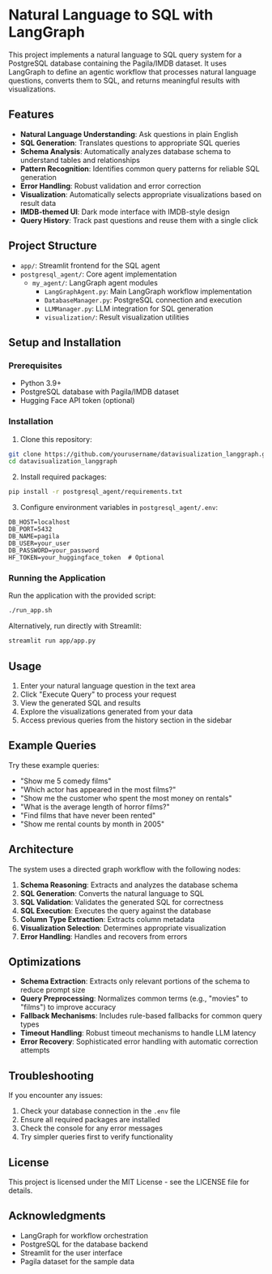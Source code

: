 # Natural Language to SQL with LangGraph

This project implements a natural language to SQL query system for a PostgreSQL database containing the Pagila/IMDB dataset. It uses LangGraph to define an agentic workflow that processes natural language questions, converts them to SQL, and returns meaningful results with visualizations.

## Features

- **Natural Language Understanding**: Ask questions in plain English
- **SQL Generation**: Translates questions to appropriate SQL queries
- **Schema Analysis**: Automatically analyzes database schema to understand tables and relationships
- **Pattern Recognition**: Identifies common query patterns for reliable SQL generation
- **Error Handling**: Robust validation and error correction
- **Visualization**: Automatically selects appropriate visualizations based on result data
- **IMDB-themed UI**: Dark mode interface with IMDB-style design
- **Query History**: Track past questions and reuse them with a single click

## Project Structure

- `app/`: Streamlit frontend for the SQL agent
- `postgresql_agent/`: Core agent implementation
  - `my_agent/`: LangGraph agent modules
    - `LangGraphAgent.py`: Main LangGraph workflow implementation
    - `DatabaseManager.py`: PostgreSQL connection and execution
    - `LLMManager.py`: LLM integration for SQL generation
    - `visualization/`: Result visualization utilities

## Setup and Installation

### Prerequisites

- Python 3.9+
- PostgreSQL database with Pagila/IMDB dataset
- Hugging Face API token (optional)

### Installation

1. Clone this repository:
```bash
git clone https://github.com/yourusername/datavisualization_langgraph.git
cd datavisualization_langgraph
```

2. Install required packages:
```bash
pip install -r postgresql_agent/requirements.txt
```

3. Configure environment variables in `postgresql_agent/.env`:
```
DB_HOST=localhost
DB_PORT=5432
DB_NAME=pagila
DB_USER=your_user
DB_PASSWORD=your_password
HF_TOKEN=your_huggingface_token  # Optional
```

### Running the Application

Run the application with the provided script:
```bash
./run_app.sh
```

Alternatively, run directly with Streamlit:
```bash
streamlit run app/app.py
```

## Usage

1. Enter your natural language question in the text area
2. Click "Execute Query" to process your request
3. View the generated SQL and results
4. Explore the visualizations generated from your data
5. Access previous queries from the history section in the sidebar

## Example Queries

Try these example queries:

- "Show me 5 comedy films"
- "Which actor has appeared in the most films?"
- "Show me the customer who spent the most money on rentals"
- "What is the average length of horror films?"
- "Find films that have never been rented"
- "Show me rental counts by month in 2005"

## Architecture

The system uses a directed graph workflow with the following nodes:

1. **Schema Reasoning**: Extracts and analyzes the database schema
2. **SQL Generation**: Converts the natural language to SQL
3. **SQL Validation**: Validates the generated SQL for correctness
4. **SQL Execution**: Executes the query against the database
5. **Column Type Extraction**: Extracts column metadata
6. **Visualization Selection**: Determines appropriate visualization
7. **Error Handling**: Handles and recovers from errors

## Optimizations

- **Schema Extraction**: Extracts only relevant portions of the schema to reduce prompt size
- **Query Preprocessing**: Normalizes common terms (e.g., "movies" to "films") to improve accuracy
- **Fallback Mechanisms**: Includes rule-based fallbacks for common query types
- **Timeout Handling**: Robust timeout mechanisms to handle LLM latency
- **Error Recovery**: Sophisticated error handling with automatic correction attempts

## Troubleshooting

If you encounter any issues:

1. Check your database connection in the `.env` file
2. Ensure all required packages are installed
3. Check the console for any error messages
4. Try simpler queries first to verify functionality

## License

This project is licensed under the MIT License - see the LICENSE file for details.

## Acknowledgments

- LangGraph for workflow orchestration
- PostgreSQL for the database backend
- Streamlit for the user interface
- Pagila dataset for the sample data
